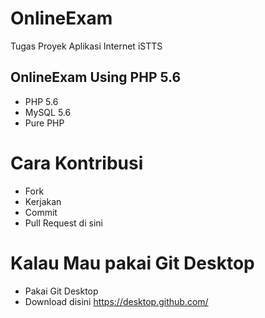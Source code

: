 # OnlineExam
Tugas Proyek Aplikasi Internet iSTTS

## OnlineExam Using PHP 5.6
- PHP 5.6
- MySQL 5.6
- Pure PHP

# Cara Kontribusi
- Fork
- Kerjakan
- Commit
- Pull Request di sini

# Kalau Mau pakai Git Desktop
- Pakai Git Desktop
- Download disini https://desktop.github.com/